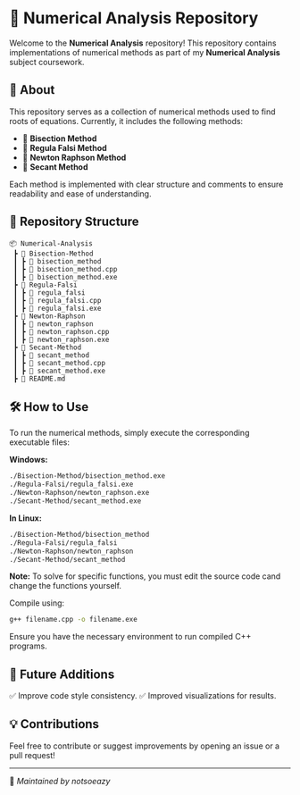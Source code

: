 # 📌 Numerical Analysis Repository

Welcome to the **Numerical Analysis** repository! This repository contains implementations of numerical methods as part of my **Numerical Analysis** subject coursework.

## 📖 About
This repository serves as a collection of numerical methods used to find roots of equations. Currently, it includes the following methods:

- 🔹 **Bisection Method**
- 🔹 **Regula Falsi Method**
- 🔹 **Newton Raphson Method**
- 🔹 **Secant Method**

Each method is implemented with clear structure and comments to ensure readability and ease of understanding.

## 📂 Repository Structure
```
📦 Numerical-Analysis
 ┣ 📂 Bisection-Method
 ┃ ┣ 📜 bisection_method
 ┃ ┣ 📜 bisection_method.cpp
 ┃ ┣ 📜 bisection_method.exe
 ┣ 📂 Regula-Falsi
 ┃ ┣ 📜 regula_falsi
 ┃ ┣ 📜 regula_falsi.cpp
 ┃ ┣ 📜 regula_falsi.exe
 ┣ 📂 Newton-Raphson
 ┃ ┣ 📜 newton_raphson
 ┃ ┣ 📜 newton_raphson.cpp
 ┃ ┣ 📜 newton_raphson.exe
 ┣ 📂 Secant-Method
 ┃ ┣ 📜 secant_method
 ┃ ┣ 📜 secant_method.cpp
 ┃ ┣ 📜 secant_method.exe
 ┣ 📜 README.md
```

## 🛠️ How to Use
To run the numerical methods, simply execute the corresponding executable files:

**Windows:**
```bash
./Bisection-Method/bisection_method.exe
./Regula-Falsi/regula_falsi.exe
./Newton-Raphson/newton_raphson.exe
./Secant-Method/secant_method.exe
```

**In Linux:**
```bash
./Bisection-Method/bisection_method
./Regula-Falsi/regula_falsi
./Newton-Raphson/newton_raphson
./Secant-Method/secant_method
```

**Note:**
To solve for specific functions, you must edit the source code cand change the functions yourself.

Compile using:

```bash
g++ filename.cpp -o filename.exe
```

Ensure you have the necessary environment to run compiled C++ programs.

## 📌 Future Additions
✅ Improve code style consistency.
✅ Improved visualizations for results.

## 💡 Contributions
Feel free to contribute or suggest improvements by opening an issue or a pull request!

---
📝 *Maintained by notsoeazy*

